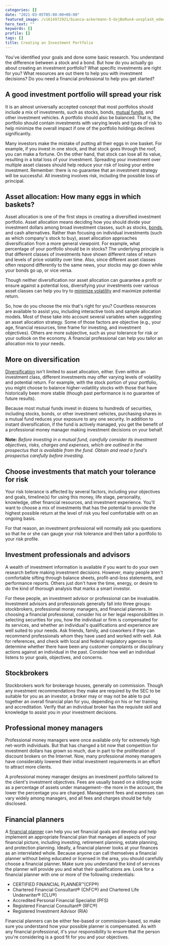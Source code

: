 ```yaml
---
categories: []
date: "2021-03-05T05:00:00+00:00"
featured_image: /v1614972921/bianca-ackermann-5-UxjBoRun4-unsplash_edewiw.jpg
hero_text: ""
keywords: []
profile: []
tags: []
title: Creating an Investment Portfolio
---
```

You've identified your goals and done some basic research. You understand the difference between a stock and a bond. But how do you actually go about creating an investment portfolio? What specific investments are right for you? What resources are out there to help you with investment decisions? Do you need a financial professional to help you get started?

## **A good investment portfolio will spread your risk**

It is an almost universally accepted concept that most portfolios should include a mix of investments, such as stocks, bonds, [mutual funds](https://navalign.com/updates/what-is-a-mutual-fund/), and other investment vehicles. A portfolio should also be balanced. That is, the portfolio should contain investments with varying levels and types of risk to help minimize the overall impact if one of the portfolio holdings declines significantly.

Many investors make the mistake of putting all their eggs in one basket. For example, if you invest in one stock, and that stock goes through the roof, you can make a fortune. On the other hand, that stock can lose all its value, resulting in a total loss of your investment. Spreading your investment over multiple asset classes should help reduce your risk of losing your entire investment. Remember: there is no guarantee that an investment strategy will be successful. All investing involves risk, including the possible loss of principal.

## **Asset allocation: How many eggs in which baskets?**

Asset allocation is one of the first steps in creating a diversified investment portfolio. Asset allocation means deciding how you should divide your investment dollars among broad investment classes, such as stocks, [bonds](https://navalign.com/updates/bond-investing-101-everything-you-need-to-know-about-bonds/), and cash alternatives. Rather than focusing on individual investments (such as which company's stock to buy), asset allocation approaches diversification from a more general viewpoint. For example, what percentage of your portfolio should be in stocks? The underlying principle is that different classes of investments have shown different rates of return and levels of price volatility over time. Also, since different asset classes often respond differently to the same news, your stocks may go down while your bonds go up, or vice versa.

Though neither diversification nor asset allocation can guarantee a profit or ensure against a potential loss, diversifying your investments over various asset classes can help you try to [minimize volatility](https://navalign.com/updates/strategies-for-navigating-market-volatility/) and maximize potential return.

So, how do you choose the mix that's right for you? Countless resources are available to assist you, including interactive tools and sample allocation models. Most of these take into account several variables when suggesting an asset allocation strategy. Some of those factors are objective (e.g., your age, financial resources, time frame for investing, and investment objectives). Others are more subjective, such as your tolerance for risk or your outlook on the economy. A financial professional can help you tailor an allocation mix to your needs.

## **More on diversification**

[Diversification](https://navalign.com/updates/video-diversify-your-portfolio-beyond-asset-allocation/) isn't limited to asset allocation, either. Even within an investment class, different investments may offer varying levels of volatility and potential return. For example, with the stock portion of your portfolio, you might choose to balance higher-volatility stocks with those that have historically been more stable (though past performance is no guarantee of future results).

Because most mutual funds invest in dozens to hundreds of securities, including stocks, bonds, or other investment vehicles, purchasing shares in a mutual fund reduces your exposure to any one security. In addition to instant diversification, if the fund is actively managed, you get the benefit of a professional money manager making investment decisions on your behalf.

**Note:** _Before investing in a mutual fund, carefully consider its investment objectives, risks, charges and expenses, which are outlined in the prospectus that is available from the fund. Obtain and read a fund's prospectus carefully before investing._

## **Choose investments that match your tolerance for risk**

Your risk tolerance is affected by several factors, including your objectives and goals, timeline(s) for using this money, life stage, personality, knowledge, other financial resources, and investment experience. You'll want to choose a mix of investments that has the potential to provide the highest possible return at the level of risk you feel comfortable with on an ongoing basis.

For that reason, an investment professional will normally ask you questions so that he or she can gauge your risk tolerance and then tailor a portfolio to your risk profile.

## **Investment professionals and advisors**

A wealth of investment information is available if you want to do your own research before making investment decisions. However, many people aren't comfortable sifting through balance sheets, profit-and-loss statements, and performance reports. Others just don't have the time, energy, or desire to do the kind of thorough analysis that marks a smart investor.

For these people, an investment advisor or professional can be invaluable. Investment advisors and professionals generally fall into three groups: stockbrokers, professional money managers, and financial planners. In choosing a financial professional, consider his or her legal responsibilities in selecting securities for you, how the individual or firm is compensated for its services, and whether an individual's qualifications and experience are well suited to your needs. Ask friends, family, and coworkers if they can recommend professionals whom they have used and worked with well. Ask for references, and check with local and federal regulatory agencies to determine whether there have been any customer complaints or disciplinary actions against an individual in the past. Consider how well an individual listens to your goals, objectives, and concerns.

## **Stockbrokers**

Stockbrokers work for brokerage houses, generally on commission. Though any investment recommendations they make are required by the SEC to be suitable for you as an investor, a broker may or may not be able to put together an overall financial plan for you, depending on his or her training and accreditation. Verify that an individual broker has the requisite skill and knowledge to assist you in your investment decisions.

## **Professional money managers**

Professional money managers were once available only for extremely high net-worth individuals. But that has changed a bit now that competition for investment dollars has grown so much, due in part to the proliferation of discount brokers on the Internet. Now, many professional money managers have considerably lowered their initial investment requirements in an effort to attract more clients.

A professional money manager designs an investment portfolio tailored to the client's investment objectives. Fees are usually based on a sliding scale as a percentage of assets under management--the more in the account, the lower the percentage you are charged. Management fees and expenses can vary widely among managers, and all fees and charges should be fully disclosed.

## **Financial planners**

A [financial planner](https://navalign.com/updates/financial-planning-update-for-2020/) can help you set financial goals and develop and help implement an appropriate financial plan that manages all aspects of your financial picture, including investing, retirement planning, estate planning, and protection planning. Ideally, a financial planner looks at your finances as an interrelated whole. Because anyone can call themselves a financial planner without being educated or licensed in the area, you should carefully choose a financial planner. Make sure you understand the kind of services the planner will provide you and what their qualifications are. Look for a financial planner with one or more of the following credentials:

* CERTIFIED FINANCIAL PLANNER™(CFP®)
* Chartered Financial Consultant® (ChFC®) and Chartered Life Underwriter® (CLU®)
* Accredited Personal Financial Specialist (PFS)
* Registered Financial Consultant® (RFC®)
* Registered Investment Advisor (RIA)

Financial planners can be either fee-based or commission-based, so make sure you understand how your possible planner is compensated. As with any financial professional, it's your responsibility to ensure that the person you're considering is a good fit for you and your objectives.